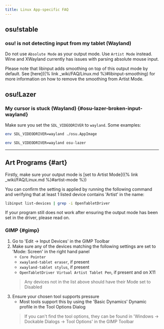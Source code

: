 ```yaml
---
title: Linux App-specific FAQ
---
```


## osu!stable

### osu! is not detecting input from my tablet (Wayland)

Do not use `Absolute Mode` as your output mode. Use `Artist Mode` instead. Wine and XWayland currently has issues with parsing absolute mouse input.

Please note that libinput adds smoothing on top of this output mode by default. See [here]({% link _wiki/FAQ/Linux.md %}#libinput-smoothing) for more information on how to remove the smoothing from Artist Mode.

## osu!Lazer

### My cursor is stuck (Wayland) {#osu-lazer-broken-input-wayland}

Make sure you set the `SDL_VIDEODRIVER` to `wayland`. Some examples:

```bash
env SDL_VIDEODRIVER=wayland ./osu.AppImage
```

```bash
env SDL_VIDEODRIVER=wayland osu-lazer
```

---

## Art Programs {#art}

Firstly, make sure your output mode is [set to Artist Mode]({% link _wiki/FAQ/Linux.md %}#artist-mode %})

You can confirm the setting is applied by running the following command and
verifying that at least 1 listed device contains 'Artist' in the name:

```bash
libinput list-devices | grep -i OpenTabletDriver
```

If your program still does not work after ensuring the output mode has been set in the driver, please read on.

### GIMP {#gimp}

1. Go to 'Edit -> Input Devices' in the GIMP Toolbar
2. Make sure any of the devices matching the following settings are set to 'Mode: Screen' in the right hand panel
    - `Core Pointer`
    - `xwayland-tablet eraser`, if present
    - `xwayland-tablet stylus`, if present
    - `OpenTabletDriver Virtual Artist Tablet Pen`, if present and on X11
    > Any devices not in the list above should have their Mode set to Disabled
3. Ensure your chosen tool supports pressure
    - Most tools support this by using the 'Basic Dynamics' Dynamic profile in the Tool Options Dialog
    > If you can't find the tool options, they can be found in 'Windows -> Dockable Dialogs -> Tool Options' in the GIMP Toolbar
